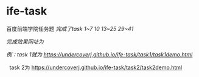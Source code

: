 # ife-task
百度前端学院任务题
_完成了task 1~7 10 13~25 29~41_  

_完成效果网址为_  

_例：task 1就为  https://undercoverj.github.io/ife-task/task1/task1demo.html_  

   task 2为    https://undercoverj.github.io/ife-task/task2/task2demo.html  
   
